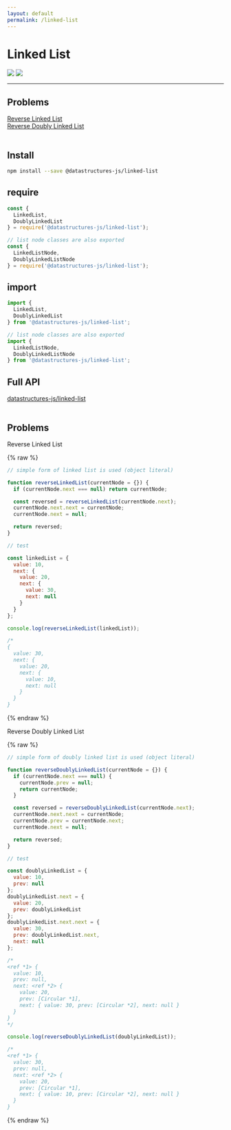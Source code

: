 ```yaml
---
layout: default
permalink: /linked-list
---
```


# Linked List

<div class="ds-badges">
  <img src="https://img.shields.io/npm/v/@datastructures-js/linked-list.svg"/>
  <img src="https://img.shields.io/npm/dm/@datastructures-js/linked-list.svg"/>
</div>
<hr />

## Problems
<div class="problems">
  <div><a href="#reverse-linked-list">Reverse Linked List</a></div>
  <div><a href="#reverse-doubly-linked-list">Reverse Doubly Linked List</a></div>
</div>
<br/>

## Install
```sh
npm install --save @datastructures-js/linked-list
```

## require
```js
const {
  LinkedList,
  DoublyLinkedList
} = require('@datastructures-js/linked-list');

// list node classes are also exported
const {
  LinkedListNode,
  DoublyLinkedListNode
} = require('@datastructures-js/linked-list');
```

## import
```js
import {
  LinkedList,
  DoublyLinkedList
} from '@datastructures-js/linked-list';

// list node classes are also exported
import {
  LinkedListNode,
  DoublyLinkedListNode
} from '@datastructures-js/linked-list';
```

## Full API
<a href="https://github.com/datastructures-js/linked-list#table-of-contents">datastructures-js/linked-list</a>
<br /><br />
## Problems

<p id="reverse-linked-list" class="problem">Reverse Linked List</p>

{% raw %}
```js
// simple form of linked list is used (object literal)

function reverseLinkedList(currentNode = {}) {
  if (currentNode.next === null) return currentNode;

  const reversed = reverseLinkedList(currentNode.next);
  currentNode.next.next = currentNode;
  currentNode.next = null;

  return reversed;
}

// test

const linkedList = {
  value: 10,
  next: {
    value: 20,
    next: {
      value: 30,
      next: null
    }
  }
};

console.log(reverseLinkedList(linkedList));

/*
{
  value: 30,
  next: {
    value: 20,
    next: {
      value: 10,
      next: null
    }
  }
}
```
{% endraw %}

<p id="reverse-doubly-linked-list" class="problem">Reverse Doubly Linked List</p>

{% raw %}
```js
// simple form of doubly linked list is used (object literal)

function reverseDoublyLinkedList(currentNode = {}) {
  if (currentNode.next === null) {
    currentNode.prev = null;
    return currentNode;
  }

  const reversed = reverseDoublyLinkedList(currentNode.next);
  currentNode.next.next = currentNode;
  currentNode.prev = currentNode.next;
  currentNode.next = null;

  return reversed;
}

// test

const doublyLinkedList = {
  value: 10,
  prev: null
};
doublyLinkedList.next = {
  value: 20,
  prev: doublyLinkedList
};
doublyLinkedList.next.next = {
  value: 30,
  prev: doublyLinkedList.next,
  next: null
};

/*
<ref *1> {
  value: 10,
  prev: null,
  next: <ref *2> {
    value: 20,
    prev: [Circular *1],
    next: { value: 30, prev: [Circular *2], next: null }
  }
}
*/

console.log(reverseDoublyLinkedList(doublyLinkedList));

/*
<ref *1> {
  value: 30,
  prev: null,
  next: <ref *2> {
    value: 20,
    prev: [Circular *1],
    next: { value: 10, prev: [Circular *2], next: null }
  }
}
```
{% endraw %}
